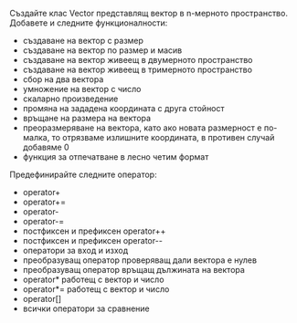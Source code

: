 Създайте клас Vector представлящ вектор в n-мерното пространство. Добавете и следните функционалности:
- създаване на вектор с размер
- създаване на вектор по размер и масив
- създаване на вектор живеещ в двумерното пространство
- създаване на вектор живеещ в тримерното пространство
- сбор на два вектора
- умножение на вектор с число
- скаларно произведение
- промяна на зададена координата с друга стойност
- връщане на размера на вектора
- преоразмеряване на вектора, като ако новата размерност е по-малка, то отрязваме излишните координата, в противен случай добавяме 0
- функция за отпечатване в лесно четим формат

Предефинирайте следните оператор:
- operator+
- operator+=
- operator-
- operator-=
- постфиксен и префиксен operator++
- постфиксен и префиксен operator--
- оператори за вход и изход
- преобразуващ оператор проверяващ дали вектора е нулев
- преобразуващ оператор връщащ дължината на вектора
- operator* работещ с вектор и число
- operator*= работещ с вектор и число
- operator[]
- всички оператори за сравнение
